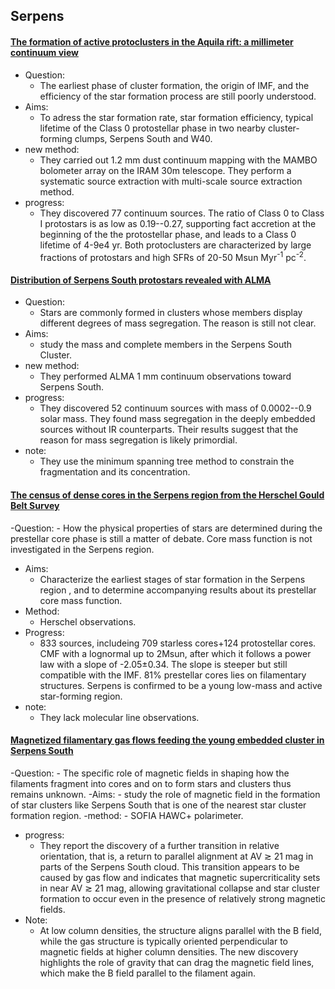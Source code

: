 ## Serpens

#### [The formation of active protoclusters in the Aquila rift: a millimeter continuum view](https://ui.adsabs.harvard.edu/abs/2011A%26A...535A..77M/abstract)
- Question: 
	- The earliest phase of cluster formation, the origin of IMF, and the efficiency of the star formation process are still poorly understood. 
- Aims: 
	- To adress the star formation rate, star formation efficiency, typical lifetime of the Class 0 protostellar phase in two nearby cluster-forming clumps, Serpens South and W40.
- new method: 
	- They carried out 1.2 mm dust continuum mapping with the MAMBO bolometer array on the IRAM 30m telescope. They perform a systematic source extraction with multi-scale source extraction method.
- progress: 
	- They discovered 77 continuum sources. The ratio of Class 0 to Class I protostars is as low as 0.19--0.27, supporting fact accretion at the beginning of the the protostellar phase, and leads to a Class 0 lifetime of 4-9e4 yr. Both protoclusters are characterized by large fractions of protostars and high SFRs of 20-50 Msun Myr<sup>-1</sup> pc<sup>-2</sup>.

#### [Distribution of Serpens South protostars revealed with ALMA](https://ui.adsabs.harvard.edu/abs/2018A%26A...615A...9P/abstract)
- Question: 
	- Stars are commonly formed in clusters whose members display different degrees of mass segregation. The reason is still not clear.
- Aims: 
	- study the mass and complete members in the Serpens South Cluster.
- new method: 
	- They performed ALMA 1 mm continuum observations toward Serpens South.
- progress: 
	- They discovered 52 continuum sources with mass of 0.0002--0.9 solar mass. They found mass segregation in the deeply embedded sources without IR counterparts. Their results suggest that the reason for mass segregation is likely primordial.   
- note: 
	- They use the minimum spanning tree method to constrain the fragmentation and its concentration.

#### [The census of dense cores in the Serpens region from the Herschel Gould Belt Survey](https://ui.adsabs.harvard.edu/abs/2021MNRAS.500.4257F/abstract)
-Question:
	- How the physical properties of stars are determined during the  prestellar core phase is still a matter of debate. Core mass function is not investigated in the Serpens region.
- Aims: 
	- Characterize the earliest stages of star formation in the Serpens region , and to determine accompanying results about its prestellar core mass function. 
- Method: 
	- Herschel observations.
- Progress:
	- 833 sources, includeing 709 starless cores+124 protostellar cores. CMF with a lognormal up to 2Msun, after which it follows a power law with a slope of -2.05±0.34. The slope is steeper but still compatible with the IMF. 81% prestellar cores lies on filamentary structures. Serpens is confirmed to be a young low-mass  and active star-forming region.
- note:
	- They lack molecular line observations. 


#### [Magnetized filamentary gas flows feeding the young embedded cluster in Serpens South](https://ui.adsabs.harvard.edu/abs/2020NatAs...4.1195P/abstract)
-Question:
	- The specific role of magnetic fields in shaping how the filaments fragment into cores and on to form stars and clusters thus remains unknown.
-Aims:
	- study the role of magnetic field in the formation of star clusters like Serpens South that is one of the nearest star cluster formation region.
-method:
	- SOFIA HAWC+ polarimeter.
- progress:
	- They report the discovery of a further transition in relative orientation, that is, a return to parallel alignment at AV ≳ 21 mag in parts of the Serpens South cloud. This transition appears to be caused by gas flow and indicates that magnetic supercriticality sets in near AV ≳ 21 mag, allowing gravitational collapse and star cluster formation to occur even in the presence of relatively strong magnetic fields.
- Note:
	- At low column densities, the structure aligns parallel with the B field, while the gas structure is typically oriented perpendicular to magnetic fields at higher column densities. The new discovery highlights the role of gravity that can drag the magnetic field lines, which make the B field parallel to the filament again. 
	